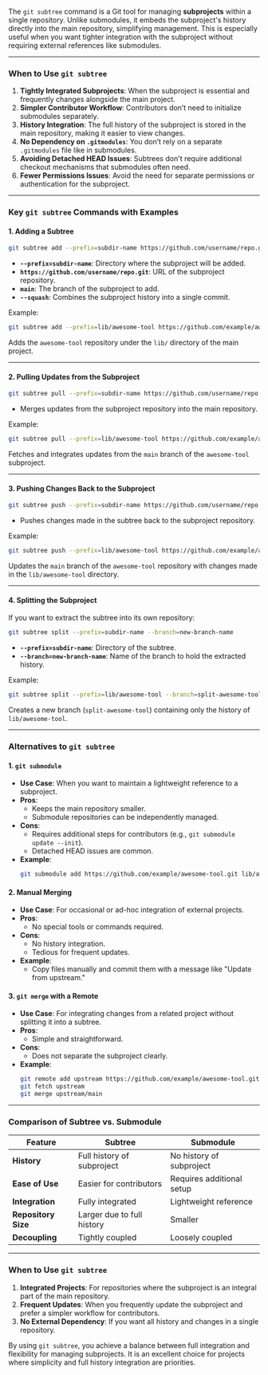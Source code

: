 The `git subtree` command is a Git tool for managing **subprojects** within a single repository. Unlike submodules, it embeds the subproject's history directly into the main repository, simplifying management. This is especially useful when you want tighter integration with the subproject without requiring external references like submodules.

---

### **When to Use `git subtree`**
1. **Tightly Integrated Subprojects**: When the subproject is essential and frequently changes alongside the main project.
2. **Simpler Contributor Workflow**: Contributors don’t need to initialize submodules separately.
3. **History Integration**: The full history of the subproject is stored in the main repository, making it easier to view changes.
4. **No Dependency on `.gitmodules`**: You don’t rely on a separate `.gitmodules` file like in submodules.
5. **Avoiding Detached HEAD Issues**: Subtrees don't require additional checkout mechanisms that submodules often need.
6. **Fewer Permissions Issues**: Avoid the need for separate permissions or authentication for the subproject.

---

### **Key `git subtree` Commands with Examples**
#### 1. **Adding a Subtree**
```bash
git subtree add --prefix=subdir-name https://github.com/username/repo.git main --squash
```
- **`--prefix=subdir-name`**: Directory where the subproject will be added.
- **`https://github.com/username/repo.git`**: URL of the subproject repository.
- **`main`**: The branch of the subproject to add.
- **`--squash`**: Combines the subproject history into a single commit.

Example:
```bash
git subtree add --prefix=lib/awesome-tool https://github.com/example/awesome-tool.git main --squash
```
Adds the `awesome-tool` repository under the `lib/` directory of the main project.

---

#### 2. **Pulling Updates from the Subproject**
```bash
git subtree pull --prefix=subdir-name https://github.com/username/repo.git branch-name --squash
```
- Merges updates from the subproject repository into the main repository.

Example:
```bash
git subtree pull --prefix=lib/awesome-tool https://github.com/example/awesome-tool.git main --squash
```
Fetches and integrates updates from the `main` branch of the `awesome-tool` subproject.

---

#### 3. **Pushing Changes Back to the Subproject**
```bash
git subtree push --prefix=subdir-name https://github.com/username/repo.git branch-name
```
- Pushes changes made in the subtree back to the subproject repository.

Example:
```bash
git subtree push --prefix=lib/awesome-tool https://github.com/example/awesome-tool.git main
```
Updates the `main` branch of the `awesome-tool` repository with changes made in the `lib/awesome-tool` directory.

---

#### 4. **Splitting the Subproject**
If you want to extract the subtree into its own repository:
```bash
git subtree split --prefix=subdir-name --branch=new-branch-name
```
- **`--prefix=subdir-name`**: Directory of the subtree.
- **`--branch=new-branch-name`**: Name of the branch to hold the extracted history.

Example:
```bash
git subtree split --prefix=lib/awesome-tool --branch=split-awesome-tool
```
Creates a new branch (`split-awesome-tool`) containing only the history of `lib/awesome-tool`.

---

### **Alternatives to `git subtree`**
#### 1. **`git submodule`**
- **Use Case**: When you want to maintain a lightweight reference to a subproject.
- **Pros**:
    - Keeps the main repository smaller.
    - Submodule repositories can be independently managed.
- **Cons**:
    - Requires additional steps for contributors (e.g., `git submodule update --init`).
    - Detached HEAD issues are common.
- **Example**:
    ```bash
    git submodule add https://github.com/example/awesome-tool.git lib/awesome-tool
    ```

#### 2. **Manual Merging**
- **Use Case**: For occasional or ad-hoc integration of external projects.
- **Pros**:
    - No special tools or commands required.
- **Cons**:
    - No history integration.
    - Tedious for frequent updates.
- **Example**:
    - Copy files manually and commit them with a message like "Update from upstream."

#### 3. **`git merge` with a Remote**
- **Use Case**: For integrating changes from a related project without splitting it into a subtree.
- **Pros**:
    - Simple and straightforward.
- **Cons**:
    - Does not separate the subproject clearly.
- **Example**:
    ```bash
    git remote add upstream https://github.com/example/awesome-tool.git
    git fetch upstream
    git merge upstream/main
    ```

---

### **Comparison of Subtree vs. Submodule**
| Feature              | Subtree                      | Submodule                   |
|----------------------|------------------------------|-----------------------------|
| **History**          | Full history of subproject   | No history of subproject    |
| **Ease of Use**      | Easier for contributors      | Requires additional setup   |
| **Integration**      | Fully integrated             | Lightweight reference       |
| **Repository Size**  | Larger due to full history   | Smaller                     |
| **Decoupling**       | Tightly coupled              | Loosely coupled             |

---

### **When to Use `git subtree`**
1. **Integrated Projects**: For repositories where the subproject is an integral part of the main repository.
2. **Frequent Updates**: When you frequently update the subproject and prefer a simpler workflow for contributors.
3. **No External Dependency**: If you want all history and changes in a single repository.

By using `git subtree`, you achieve a balance between full integration and flexibility for managing subprojects. It is an excellent choice for projects where simplicity and full history integration are priorities.